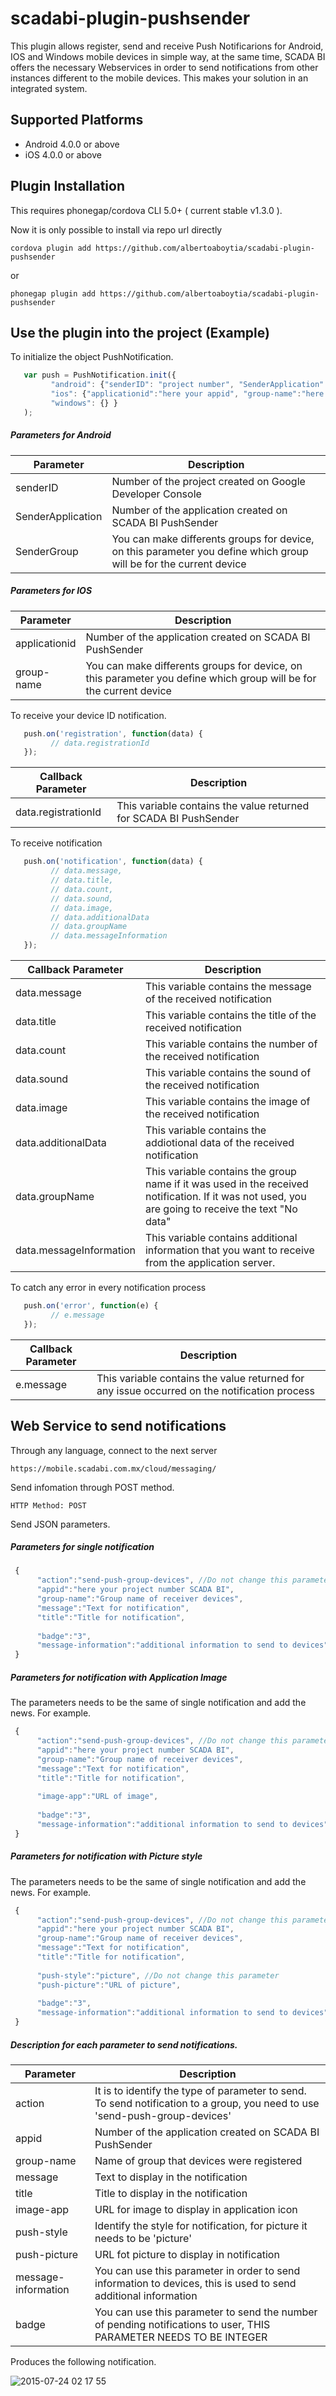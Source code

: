 <!---
 license: Licensed to the Apache Software Foundation (ASF) under one
         or more contributor license agreements.  See the NOTICE file
         distributed with this work for additional information
         regarding copyright ownership.  The ASF licenses this file
         to you under the Apache License, Version 2.0 (the
         "License"); you may not use this file except in compliance
         with the License.  You may obtain a copy of the License at

           http://www.apache.org/licenses/LICENSE-2.0

         Unless required by applicable law or agreed to in writing,
         software distributed under the License is distributed on an
         "AS IS" BASIS, WITHOUT WARRANTIES OR CONDITIONS OF ANY
         KIND, either express or implied.  See the License for the
         specific language governing permissions and limitations
         under the License.
-->

# scadabi-plugin-pushsender

This plugin allows register, send and receive Push Notificarions for Android, IOS and Windows mobile devices in simple way, at the same time, SCADA BI offers the necessary Webservices in order to send notifications from other instances different to the mobile devices. This makes your solution in an integrated system.

## Supported Platforms

* Android 4.0.0 or above
* iOS 4.0.0 or above

## Plugin Installation
This requires phonegap/cordova CLI 5.0+ ( current stable v1.3.0 ).

Now it is only possible to install via repo url directly

    cordova plugin add https://github.com/albertoaboytia/scadabi-plugin-pushsender

or

    phonegap plugin add https://github.com/albertoaboytia/scadabi-plugin-pushsender


## Use the plugin into the project (Example)
To initialize the object PushNotification.
```javascript
   var push = PushNotification.init({ 
         "android": {"senderID": "project number", "SenderApplication": "here your appid", "SenderGroup": "here your group"},
         "ios": {"applicationid":"here your appid", "group-name":"here your group", "alert": "true", "badge": "true", "sound": "true"}, 
         "windows": {} } 
   );
```
##### Parameters for Android

| Parameter  | Description |
| ------------- | ------------- |
| senderID  | Number of the project created on Google Developer Console  |
| SenderApplication  | Number of the application created on SCADA BI PushSender  |
| SenderGroup  | You can make differents groups for device, on this parameter you define which group will be for the current device  |

##### Parameters for IOS

| Parameter  | Description |
| ------------- | ------------- |
| applicationid  | Number of the application created on SCADA BI PushSender  |
| group-name  | You can make differents groups for device, on this parameter you define which group will be for the current device  |

To receive your device ID notification.

```javascript
   push.on('registration', function(data) {
         // data.registrationId
   });
```

| Callback Parameter  | Description |
| ------------- | ------------- |
| data.registrationId  | This variable contains the value returned for SCADA BI PushSender  |

To receive notification

```javascript
   push.on('notification', function(data) {
         // data.message,
         // data.title,
         // data.count,
         // data.sound,
         // data.image,
         // data.additionalData
         // data.groupName
         // data.messageInformation
   });
```

| Callback Parameter  | Description |
| ------------- | ------------- |
| data.message  | This variable contains the message of the received notification  |
| data.title  | This variable contains the title of the received notification  |
| data.count  | This variable contains the number of the received notification  |
| data.sound  | This variable contains the sound of the received notification  |
| data.image  | This variable contains the image of the received notification  |
| data.additionalData  | This variable contains the addiotional data of the received notification  |
| data.groupName  | This variable contains the group name if it was used in the received notification. If it was not used, you are going to receive the text "No data"  |
| data.messageInformation  | This variable contains additional information that you want to receive from the application server.  |

To catch any error in every notification process

```javascript
   push.on('error', function(e) {
         // e.message
   });
```

| Callback Parameter  | Description |
| ------------- | ------------- |
| e.message  | This variable contains the value returned for any issue occurred on the notification process  |


## Web Service to send notifications
Through any language, connect to the next server

    https://mobile.scadabi.com.mx/cloud/messaging/

Send infomation through POST method.

    HTTP Method: POST

Send JSON parameters.

##### Parameters for single notification

```javascript
 {	
	  "action":"send-push-group-devices", //Do not change this parameter
	  "appid":"here your project number SCADA BI",
	  "group-name":"Group name of receiver devices",
	  "message":"Text for notification",
	  "title":"Title for notification",
	  
	  "badge":"3",
	  "message-information":"additional information to send to devices"
 }
```
##### Parameters for notification with Application Image

The parameters needs to be the same of single notification and add the news. For example.

```javascript
 {	
	  "action":"send-push-group-devices", //Do not change this parameter
	  "appid":"here your project number SCADA BI",
	  "group-name":"Group name of receiver devices",
	  "message":"Text for notification",
	  "title":"Title for notification",
	  
	  "image-app":"URL of image",
	  
	  "badge":"3",
	  "message-information":"additional information to send to devices"
 }
```

##### Parameters for notification with Picture style

The parameters needs to be the same of single notification and add the news. For example.

```javascript
 {	
	  "action":"send-push-group-devices", //Do not change this parameter
	  "appid":"here your project number SCADA BI",
	  "group-name":"Group name of receiver devices",
	  "message":"Text for notification",
	  "title":"Title for notification",
	  
	  "push-style":"picture", //Do not change this parameter
	  "push-picture":"URL of picture",
	  
	  "badge":"3",
	  "message-information":"additional information to send to devices"
 }
```

##### Description for each parameter to send notifications.

| Parameter  | Description |
| ------------- | ------------- |
| action  | It is to identify the type of parameter to send. To send notification to a group, you need to use 'send-push-group-devices'  |
| appid  | Number of the application created on SCADA BI PushSender  |
| group-name  | Name of group that devices were registered  |
| message  | Text to display in the notification  |
| title  | Title to display in the notification  |
| image-app  | URL for image to display in application icon  |
| push-style  | Identify the style for notification, for picture it needs to be 'picture'  |
| push-picture  | URL fot picture to display in notification  |
| message-information  | You can use this parameter in order to send information to devices, this is used to send additional information  |
| badge  | You can use this parameter to send the number of pending notifications to user, THIS PARAMETER NEEDS TO BE INTEGER  |



Produces the following notification.

![2015-07-24 02 17 55](https://cloud.githubusercontent.com/assets/353180/8866900/2df0ab06-3190-11e5-9a81-fdb85bb0f5a4.png)
